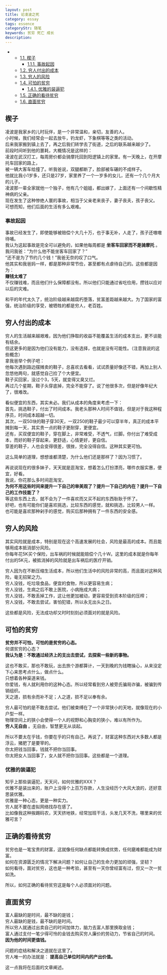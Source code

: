 ```yaml
---
layout: post
title: 论凌波之死
category: essay
tags: essence
categoryStr: 随笔
keywords: 贫穷 死亡 成长
description: 
---
```



<ul>
<li>
<ul>
<li><a href="#sec-1-1">1.1. 楔子</a>
<ul>
<li><a href="#sec-1-1-1">1.1.1. 事故起因</a></li>
</ul>
</li>
<li><a href="#sec-1-2">1.2. 穷人付出的成本</a></li>
<li><a href="#sec-1-3">1.3. 穷人的风险</a></li>
<li><a href="#sec-1-4">1.4. 可怕的贫穷</a>
<ul>
<li><a href="#sec-1-4-1">1.4.1. 优雅的装逼犯</a></li>
</ul>
</li>
<li><a href="#sec-1-5">1.5. 正确的看待贫穷</a></li>
<li><a href="#sec-1-6">1.6. 直面贫穷</a></li>
</ul>
</li>
</ul>


## 楔子<a id="sec-1-1" name="sec-1-1"></a>

凌波是我家乡的儿时玩伴，是一个非常温和，亲切，友善的人。  
小时候，我们经常会一起去放牛，钓龙虾，下象棋等等之类的活动。  
后来我家搬到镇上去了，再之后我们转学去了街道，之后的联系越来越少了。  
前段时间听到他的噩耗，大概情况是这样的：  
凌波在武汉打工，每周房价都会骑摩托回到阳逻镇上的家里。有一天晚上，在开摩托车回家的路上，  
被一辆大客车给撞了。听我爸说，双腿都断了，脸部被车碾的不成样子。  
他就比我小1岁多，还只是27岁，家里养了一个一岁多的女儿，还有一个几个月大的儿子。  
凌波那一辈全家就他一个独子，他有几个姐姐，都出嫁了，上面还有一个间歇性精神病的父亲。  
现在发生了这种惨绝人寰的事故，相当于父亲老来丧子，妻子丧夫，孩子丧父。  
可想而知，他们后面的生活有多么艰难。

### 事故起因<a id="sec-1-1-1" name="sec-1-1-1"></a>

事故已经发生了，即使能够被赔偿个大几十万，也于事无补，人走了，孩子还嗷嗷待哺。  
我认为这起事故是完全可以避免的，如果他每周都是 **坐客车回家而不是骑摩托** 。  
我问我爸：“为什么他不能坐客车回家了？”  
“还不是为了节约几个钱！”我爸无奈的叹了口气。  
他其实和我爸妈一样，都是那种非常节俭，甚至都有点虐待自己的。这些都是因为：  
**赚钱太难了**  
不仅赚钱难，而且他们什么保障都没有。所以他们只能通过省吃俭用，攒钱以应对以后的灾难。  

和平的年代太久了，统治阶级越来越腐朽堕落，贫富差距越来越大。为了国家的富强，统治阶级的享受，被牺牲的都是穷人，老百姓。  

## 穷人付出的成本<a id="sec-1-2" name="sec-1-2"></a>

穷人的生活越来越艰难，因为他们挣取的收益不能覆盖生活的成本支出，更不谈能有结余。  
但这更多的是因为他们没有能力，没有选择，也就是没有可能性。（注意我说的这些概念）  
拿我爸举个例子吧：  
他每次遇到路边摆摊卖的鞋子，总喜欢去看看，试试质量好像还不错，再加上别人忽悠他两句，就感觉自己捡了个大便宜。  
鞋子买回家，没过个3，5天，就变得又臭又烂。  
再过几个星期，鞋子头穿底掉，完全不能穿了。说了他很多次，但是好像年纪大了，很难改。  

看似便宜的东西，其实未必。我们从成本的角度来考虑一下：  
首先，挑选鞋子，付出了时间成本。我老头那种人时间不值钱，但是对于我这种程序员，时间成本超越一切。  
其次，一双50块的鞋子穿30天，一双250的鞋子最少可以穿半年，真正的成本平摊到每一天，其实贵一点的鞋子更耐穿，更便宜。  
还有，买双便宜的鞋子，穿在脚上，非常难受，不透气，烂脚。你付出了难受成本，而好的鞋子穿起来，更舒适，心情更好，更自信。  
穿差的鞋子，人也会变得很差，很挫，完全没得自信。这种其实更可怕。  

这么简单的道理，想想谁都清楚，为什么他们还是那样了？因为习惯了。  

再说说现在的很多妹子，天天就是逛淘宝，想着怎么打扮漂亮，哪件衣服实惠，便宜，好看。  
我说，你花那么多时间逛淘宝，  
**为何不用这些时间来提升一下自己的审美观了？提升一下自己的内在？提升一下自己的工作技能了？**  
等这些东西上去，就不会为了一件喜欢而又买不起的东西耿耿于怀了。  
好吧，也有可能你们是喜欢挑选，比较东西的感觉，就和挑选，比较男人一样。  
也可能是喜欢那种剁手的感觉，购买后那种拥有了一件东西的安全感。  

## 穷人的风险<a id="sec-1-3" name="sec-1-3"></a>

其实风险就是成本，特别是现在这个高速发展的社会，风险是最高的成本。而且能够用成本抵消部分风险。  
你每年花5K买个保险，出车祸的时候就能赔偿个几十W。这里的成本就是你每年付出的5K元，被抵消掉的风险就是出车祸后的医疗开销。  

穷人因为在不断压缩生活成本，所以他们生活中的风险非常的高，而且面对这种风险，毫无招架之力。  
穷人没钱，吃垃圾食品，便宜的食物，所以更容易生病；  
穷人没钱，生病之后不敢上医院，小病拖成大病；  
穷人没钱，不敢丢掉工作，这让他更加被动，更容易受到资本阶级的压榨；  
穷人没钱，不敢去尝试，害怕犯错，所以永无出头之日。  

这些都是风险，无法成功却又时时刻刻必须面对的就是风险。  

## 可怕的贫穷<a id="sec-1-4" name="sec-1-4"></a>

**贫穷并不可怕，可怕的是贫穷的心态。**  
何谓贫穷的心态？  
**我认为是：不敢通过经济上的支出去尝试，去探索一些新的事物。**  

这也不敢买，那也不敢玩，出去旅个游都算计，一天到晚的为钱瞎操心，从来没定下心来思考点什么，做点什么。  
只想着各种渠道来钱。  
你爱钱，有人就利用你的这种心态。所以经常看到穷人被旁氏骗局诈骗，被骗到传销组织。  
天之道，损有余而补不足；人之道，损不足以奉有余。  

穷人最可怕的是不敢去尝试。他们被束缚在了一个非常狭小的天地，就像现在的小户型一样。  
物理空间上的狭小会使得一个人的视野和心胸变的狭小，难以有所作为。  
**穷人无自由** 。无自由，智慧更无从谈起。  

所以不要太在乎钱，你要在乎的只有自己。再说了，财富这种东西对大多数人都是浮云，猪肥了是要宰的。  
你太把钱当回事，钱就不把你当回事。  
你太把女人当回事了，女人就不把你当回事。这些都是一个道理。  

### 优雅的装逼犯<a id="sec-1-4-1" name="sec-1-4-1"></a>

知乎上那些装逼犯，天天问，如何优雅的XXX？  
优雅不是装出来的，账户上没得个上百万存款，人生没经历个大风大浪的，还好意思装优雅。  
优雅是一种心态，更是一种实力。  
穷人就不要在虚拟网络找存在感了。  
比如像我这种挨踢码农，天天挤地铁，经常加班干活，头发几天不洗，哪里来的优雅可言？  

## 正确的看待贫穷<a id="sec-1-5" name="sec-1-5"></a>

贫穷也是一笔宝贵的财富，这就像任何缺点都能转换成优势，任何磨难都能成为财富。  
如何在资源匮乏的情况下解决问题？如何让自己的生命力更加的顽强，坚韧？  
如何看待，面对贫穷，这也是一种考验，甚至有一天你曾经富有过，但又一次一贫如洗。  

所以，如何正确的看待贫穷这是每个人必须面对的问题。  

## 直面贫穷<a id="sec-1-6" name="sec-1-6"></a>

富人最缺的是时间，最不缺的是钱；  
穷人最缺的是钱，最不缺的是时间。  
所以穷人就通过出卖自己的时间加体力，脑力去富人那里换取金钱；  
富人通过支付一笔少得可怜的金钱去购买穷人廉价的劳动力，节省自己的时间。  
**因为他的时间更值钱。**  

问题的症结和解决之道就在这里了。  
穷人唯一的办法就是： **提高自己单位时间内的产出价值。**  

这一点我将在后面的文章阐述。  
